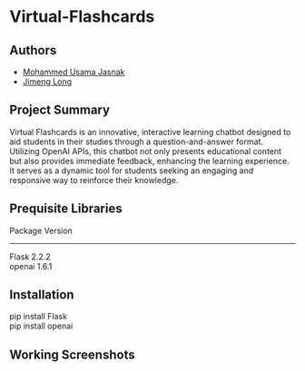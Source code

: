 # Virtual-Flashcards

## Authors
* [Mohammed Usama Jasnak](usamajasnak@gmail.com) 
* [Jimeng Long](jimeng.long27@gmail.com) 

## Project Summary
Virtual Flashcards is an innovative, interactive learning chatbot designed to aid students in their studies through a question-and-answer format. Utilizing OpenAI APIs, this chatbot not only presents educational content but also provides immediate feedback, enhancing the learning experience. It serves as a dynamic tool for students seeking an engaging and responsive way to reinforce their knowledge.

## Prequisite Libraries
Package                       Version
----------------------------- ---------------
Flask                         2.2.2 <br>
openai                        1.6.1

## Installation
pip install Flask <br>
pip install openai

## Working Screenshots
